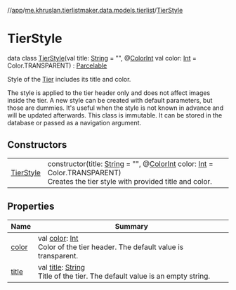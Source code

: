//[app](../../../index.md)/[me.khruslan.tierlistmaker.data.models.tierlist](../index.md)/[TierStyle](index.md)

# TierStyle

data class [TierStyle](index.md)(val title: [String](https://kotlinlang.org/api/latest/jvm/stdlib/kotlin/-string/index.html) = &quot;&quot;, @[ColorInt](https://developer.android.com/reference/kotlin/androidx/annotation/ColorInt.html) val color: [Int](https://kotlinlang.org/api/latest/jvm/stdlib/kotlin/-int/index.html) = Color.TRANSPARENT) : [Parcelable](https://developer.android.com/reference/kotlin/android/os/Parcelable.html)

Style of the [Tier](../-tier/index.md) includes its title and color.

The style is applied to the tier header only and does not affect images inside the tier. A new style can be created with default parameters, but those are dummies. It's useful when the style is not known in advance and will be updated afterwards. This class is immutable. It can be stored in the database or passed as a navigation argument.

## Constructors

| | |
|---|---|
| [TierStyle](-tier-style.md) | constructor(title: [String](https://kotlinlang.org/api/latest/jvm/stdlib/kotlin/-string/index.html) = &quot;&quot;, @[ColorInt](https://developer.android.com/reference/kotlin/androidx/annotation/ColorInt.html) color: [Int](https://kotlinlang.org/api/latest/jvm/stdlib/kotlin/-int/index.html) = Color.TRANSPARENT)<br>Creates the tier style with provided title and color. |

## Properties

| Name | Summary |
|---|---|
| [color](color.md) | val [color](color.md): [Int](https://kotlinlang.org/api/latest/jvm/stdlib/kotlin/-int/index.html)<br>Color of the tier header. The default value is transparent. |
| [title](title.md) | val [title](title.md): [String](https://kotlinlang.org/api/latest/jvm/stdlib/kotlin/-string/index.html)<br>Title of the tier. The default value is an empty string. |
